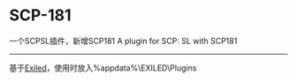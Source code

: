 # SCP-181
一个SCPSL插件，新增SCP181 A plugin for SCP: SL with SCP181

---

基于[Exiled](https://github.com/ExMod-Team/EXILED)，使用时放入%appdata%\EXILED\Plugins
